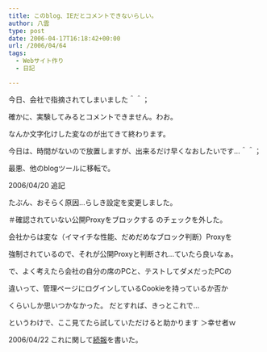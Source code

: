 ```yaml
---
title: このblog、IEだとコメントできないらしい。
author: 八雲
type: post
date: 2006-04-17T16:18:42+00:00
url: /2006/04/64
tags:
  - Webサイト作り
  - 日記

---
```

今日、会社で指摘されてしまいました＾＾；
  
確かに、実験してみるとコメントできません。わお。
  
なんか文字化けした変なのが出てきて終わります。

今日は、時間がないので放置しますが、出来るだけ早くなおしたいです…＾＾；
  
最悪、他のblogツールに移転で。

2006/04/20 追記
  
たぶん、おそらく原因…らしき設定を変更しました。
  
＃確認されていない公開Proxyをブロックする のチェックを外した。
  
会社からは変な（イマイチな性能、だめだめなブロック判断）Proxyを
  
強制されているので、それが公開Proxyと判断され…ていたら良いなぁ。

で、よく考えたら会社の自分の席のPCと、テストしてダメだったPCの
  
違いって、管理ページにログインしているCookieを持っているか否か
  
くらいしか思いつかなかった。 だとすれば、きっとこれで…
  
というわけで、ここ見てたら試していただけると助かります ＞幸せ者ｗ

2006/04/22 これに関して[続報][1]を書いた。

 [1]: http://www.ziomatrix.org/?p=69
